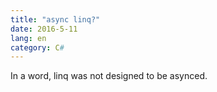 ```yaml
---
title: "async linq?"
date: 2016-5-11
lang: en
category: C#
---
```


In a word, linq was not designed to be asynced.
